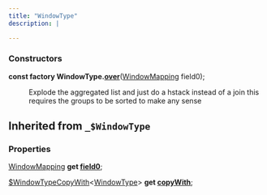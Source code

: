 ```yaml
---
title: "WindowType"
description: |

---
```



### Constructors
<dl>
<dt>

<span class="dart-code"><strong>const factory WindowType.[over](over)</strong>(<span class="nobr">[WindowMapping] field0</span>);</span>
</dt>
<dd>

 Explode the aggregated list and just do a hstack instead of a join
 this requires the groups to be sorted to make any sense
</dd>
</dl>



## Inherited from `_$WindowType`

### Properties
<dl>
<dt>

<span class="dart-code">[WindowMapping] <strong>get [field0](/reference/mixins/_windowtype/field0)</strong>;</span>
</dt>
<dt>

<span class="dart-code">[$WindowTypeCopyWith]\<[WindowType]> <strong>get [copyWith](/reference/mixins/_windowtype/copywith)</strong>;</span>
</dt>
</dl>

[WindowMapping]: /reference/enums/windowmapping/
[WindowType]: /reference/classes/windowtype/
[$WindowTypeCopyWith]: /reference/classes/windowtypecopywith/